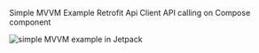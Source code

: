 Simple MVVM Example
Retrofit Api Client
API calling on Compose component

![simple MVVM example  in Jetpack](https://github.com/user-attachments/assets/5f5d90f6-3b19-4754-aed1-7853ff2bbcb8)
